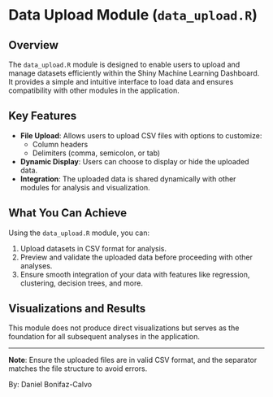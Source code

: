 # Data Upload Module (`data_upload.R`)

## Overview
The `data_upload.R` module is designed to enable users to upload and manage datasets efficiently within the Shiny Machine Learning Dashboard. It provides a simple and intuitive interface to load data and ensures compatibility with other modules in the application.

## Key Features
- **File Upload**: Allows users to upload CSV files with options to customize:
  - Column headers
  - Delimiters (comma, semicolon, or tab)
- **Dynamic Display**: Users can choose to display or hide the uploaded data.
- **Integration**: The uploaded data is shared dynamically with other modules for analysis and visualization.

## What You Can Achieve
Using the `data_upload.R` module, you can:
1. Upload datasets in CSV format for analysis.
2. Preview and validate the uploaded data before proceeding with other analyses.
3. Ensure smooth integration of your data with features like regression, clustering, decision trees, and more.

## Visualizations and Results
This module does not produce direct visualizations but serves as the foundation for all subsequent analyses in the application.

---

**Note**: Ensure the uploaded files are in valid CSV format, and the separator matches the file structure to avoid errors.

By: Daniel Bonifaz-Calvo
